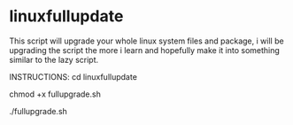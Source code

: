 # linuxfullupdate
This script will upgrade your whole linux system files and package, i will be upgrading the script the more i learn and hopefully make it into something similar to the lazy script.

INSTRUCTIONS:
cd linuxfullupdate

chmod +x fullupgrade.sh

./fullupgrade.sh
